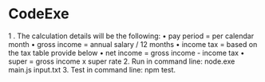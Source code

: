 # CodeExe


1 . The calculation details will be the following:
• pay period = per calendar month
• gross income = annual salary / 12 months
• income tax = based on the tax table provide below
• net income = gross income - income tax
• super = gross income x super rate
2. Run in command line: node.exe main.js input.txt
3. Test in command line: npm test.
